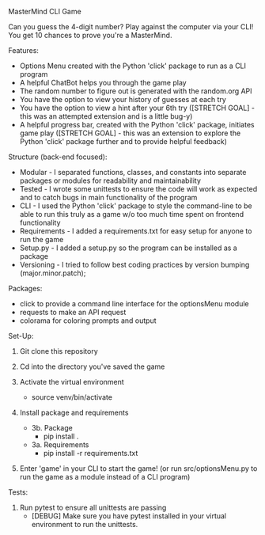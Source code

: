 MasterMind CLI Game

Can you guess the 4-digit number? Play against the computer via your CLI! You get 10 chances to prove you're a MasterMind. 

Features:
- Options Menu created with the Python 'click' package to run as a CLI program
- A helpful ChatBot helps you through the game play
- The random number to figure out is generated with the random.org API 
- You have the option to view your history of guesses at each try 
- You have the option to view a hint after your 6th try ([STRETCH GOAL] - this was an attempted extension and is a little bug-y)
- A helpful progress bar, created with the Python 'click' package, initiates game play ([STRETCH GOAL] - this was an extension to explore the Python 'click' package further and to provide helpful feedback)

Structure (back-end focused):
- Modular - I separated functions, classes, and constants into separate packages or modules for readability and maintainability
- Tested  - I wrote some unittests to ensure the code will work as expected and to catch bugs in main functionality of the program
- CLI     - I used the Python 'click' package to style the command-line to be able to run this truly as a game w/o too much time spent on frontend functionality
- Requirements - I added a requirements.txt for easy setup for anyone to run the game
- Setup.py   - I added a setup.py so the program can be installed as a package 
- Versioning - I tried to follow best coding practices by version bumping (major.minor.patch); 



Packages:
- click to provide a command line interface for the optionsMenu module
- requests to make an API request
- colorama for coloring prompts and output

Set-Up:

1. Git clone this repository
2. Cd into the directory you've saved the game
3. Activate the virtual environment
      - source venv/bin/activate
3. Install package and requirements
   - 3b. Package
       - pip install .
   - 3a. Requirements
       - pip install -r requirements.txt
  
4. Enter 'game' in your CLI to start the game! (or run src/optionsMenu.py to run the game as a module instead of a CLI program)


Tests:
 1. Run pytest to ensure all unittests are passing
    - [DEBUG] Make sure you have pytest installed in your virtual environment to run the unittests.

       
       
   


